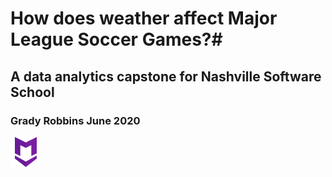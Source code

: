 # How does weather affect Major League Soccer Games?# 

## A data analytics capstone for Nashville Software School
### Grady Robbins June 2020

![alt text](https://github.com/adam-p/markdown-here/raw/master/src/common/images/icon48.png "Logo Title Text 1")


